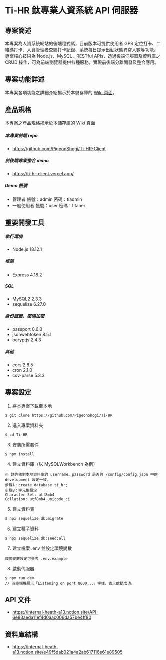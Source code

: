 # Ti-HR 鈦專業人資系統 API 伺服器

## 專案簡述

本專案為人資系統網站的後端程式碼，目前版本可提供使用者 GPS 定位打卡、二維碼打卡、人資管理者查閱打卡記錄、系統每日提示出勤狀態異常人數等功能。<br>專案核心技術為 Node.js、MySQL、RESTful APIs，透過後端伺服器及資料庫之 CRUD 操作，可為前端瀏覽器提供各種服務，實現前後端分離開發及整合應用。
## 專案功能詳述
本專案各項功能之詳細介紹揭示於本儲存庫的 [Wiki 頁面](https://github.com/PigeonShogi/Ti-HR/wiki/%E5%B0%88%E6%A1%88%E5%8A%9F%E8%83%BD%E8%A9%B3%E8%BF%B0)。
## 產品規格
本專案之產品規格揭示於本儲存庫的 [Wiki 頁面](https://github.com/PigeonShogi/Ti-HR/wiki/產品規格)
##### 本專案前端 repo

- https://github.com/PigeonShogi/Ti-HR-Client

##### 前後端專案整合 demo

- https://ti-hr-client.vercel.app/

##### Demo 帳號

- 管理者
  帳號：admin
  密碼：tiadmin
- 一般使用者
  帳號：user
  密碼：titaner

## 重要開發工具

##### 執行環境

- Node.js 18.12.1

##### 框架

- Express 4.18.2

##### SQL

- MySQL2 2.3.3
- sequelize 6.27.0

##### 身份認證、密碼加密

- passport 0.6.0
- jsonwebtoken 8.5.1
- bcryptjs 2.4.3

##### 其他

- cors 2.8.5
- cron 2.1.0
- csv-parse 5.3.3

## 專案設定

1. 將本專案下載至本地

```
$ git clone https://github.com/PigeonShogi/Ti-HR
```

2. 進入專案資料夾

```
$ cd Ti-HR
```

3. 安裝所需套件

```
$ npm install
```

4. 建立資料庫（以 MySQLWorkbench 為例）

```
※ 請先核對本地資料庫的 username、password 是否與 /config/config.json 中的 development 設定一致。
步驟A：create database ti_hr;
步驟B：字元集設定
Character Set: utf8mb4
Collation: utf8mb4_unicode_ci
```

5. 建立資料表

```
$ npx sequelize db:migrate
```

6. 建立種子資料

```
$ npx sequelize db:seed:all
```

7. 建立檔案 .env 並設定環境變數

```
環境變數設定可參考 .env.example
```

8. 啟動伺服器

```
$ npm run dev
// 若終端機顯示「Listening on port 8000...」字樣，表示啟動成功。
```

## API 文件

- https://internal-heath-a13.notion.site/API-6e83aeda11ef4d0aac006da57be4ff80

## 資料庫結構

- https://internal-heath-a13.notion.site/e49f5dab021a4a2ab617116e61e89505
